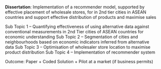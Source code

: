 **Dissertation**: Implementation of a recommender model, supported by effective placement of wholesale stores, for in 2nd tier cities in ASEAN countries and support effective distribution of products and maximise sales

Sub Topic 1 – Quantifying effectiveness of using alternative data against conventional measurements in 2nd Tier cities of ASEAN countries for economic understanding
Sub Topic 2 – Segmentation of cities and neighbourhoods based on economic indicators inferred from alternative data
Sub Topic 3 – Optimisation of wholesaler store location to maximise product distribution
Sub Topic 4 – Implementation of recommender system

Outcome: Paper + Coded Solution + Pilot at a market (if business permits)

